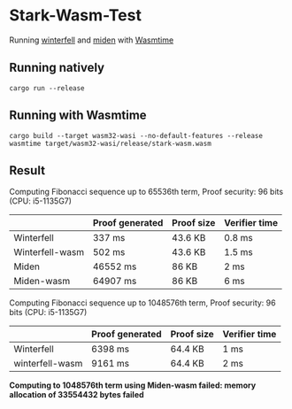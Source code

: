 # Stark-Wasm-Test

Running [winterfell](https://github.com/novifinancial/winterfell) and [miden](https://github.com/maticnetwork/miden) with [Wasmtime](https://docs.wasmtime.dev/introduction.html)

## Running natively

```shell
cargo run --release
```

## Running with Wasmtime

```shell
cargo build --target wasm32-wasi --no-default-features --release
wasmtime target/wasm32-wasi/release/stark-wasm.wasm
```

## Result

Computing Fibonacci sequence up to 65536th term, Proof security: 96 bits (CPU: i5-1135G7)

|                 | Proof generated | Proof size | Verifier time | 
| ----------      | --------------- | ---------- | ------------- |
| Winterfell      | 337 ms          | 43.6 KB    | 0.8 ms        |
| Winterfell-wasm | 502 ms          | 43.6 KB    | 1.5 ms        |
| Miden           | 46552 ms        | 86 KB      | 2 ms          |
| Miden-wasm      | 64907 ms        | 86 KB      | 6 ms          |

Computing Fibonacci sequence up to 1048576th term, Proof security: 96 bits (CPU: i5-1135G7)

|                 | Proof generated | Proof size | Verifier time | 
| ----------      | --------------- | ---------- | ------------- |
| Winterfell      | 6398 ms         | 64.4 KB    | 1 ms          |
| winterfell-wasm | 9161 ms         | 64.4 KB    | 2 ms          |

**Computing to 1048576th term using Miden-wasm failed: memory allocation of 33554432 bytes failed**

